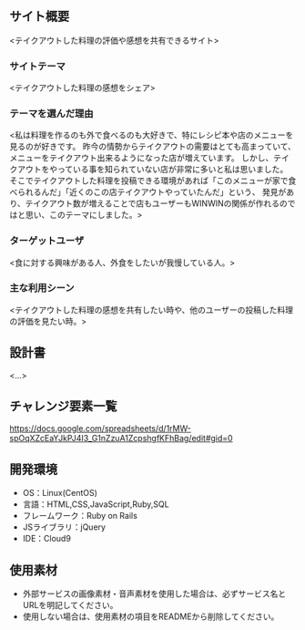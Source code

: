# <Takeout>

## サイト概要
<テイクアウトした料理の評価や感想を共有できるサイト>

### サイトテーマ
<テイクアウトした料理の感想をシェア>

### テーマを選んだ理由
<私は料理を作るのも外で食べるのも大好きで、特にレシピ本や店のメニューを見るのが好きです。  昨今の情勢からテイクアウトの需要はとても高まっていて、メニューをテイクアウト出来るようになった店が増えています。  しかし、テイクアウトをやっている事を知られていない店が非常に多いと私は思いました。  そこでテイクアウトした料理を投稿できる環境があれば「このメニューが家で食べられるんだ」「近くのこの店テイクアウトやっていたんだ」という、  発見があり、テイクアウト数が増えることで店もユーザーもWINWINの関係が作れるのではと思い、このテーマにしました。>

### ターゲットユーザ
<食に対する興味がある人、外食をしたいが我慢している人。>

### 主な利用シーン
<テイクアウトした料理の感想を共有したい時や、他のユーザーの投稿した料理の評価を見たい時。>

## 設計書
<...>

## チャレンジ要素一覧
<https://docs.google.com/spreadsheets/d/1rMW-spOqXZcEaYJkPJ4I3_G1nZzuA1ZcpshgfKFhBag/edit#gid=0>

## 開発環境
- OS：Linux(CentOS)
- 言語：HTML,CSS,JavaScript,Ruby,SQL
- フレームワーク：Ruby on Rails
- JSライブラリ：jQuery
- IDE：Cloud9

## 使用素材
- 外部サービスの画像素材・音声素材を使用した場合は、必ずサービス名とURLを明記してください。
- 使用しない場合は、使用素材の項目をREADMEから削除してください。